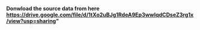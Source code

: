 **Donwload the source data from here https://drive.google.com/file/d/1tXo2uBJg1RdeA9Ep3wwIqdCDseZ3rg1x/view?usp=sharing"**
